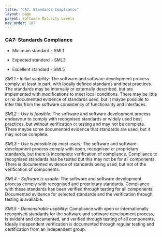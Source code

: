 ```yaml
---
title: "CA7: Standards Compliance"
layout: page
parent: Software Maturity Levels
nav_order: 107
---
```


### CA7: Standards Compliance

-   Minimum standard - SML1

-   Expected standard - SML3

-   Excellent standard - SML5

*SML1 - Initial usability:* The software and software development
process comply, at least in part, with locally defined standards and
best practices. The standards may be internally or externally described,
but are implemented with modifications to meet local conditions. There
may be little or no documented evidence of standards used, but it maybe
possible to infer this from the software consistency of functionality
and interfaces.

*SML2 - Use is feasible:* The software and software development process
endeavour to comply with recognised standards or widely used best
practices, but without verification or testing and may not be complete.
There maybe some documented evidence that standards are used, but it may
not be complete.

*SML3 - Use is possible by most users:* The software and software
development process comply with open, recognised or proprietary
standards, but there is incomplete verification of compliance.
Compliance to recognised standards has be tested but this may not be for
all components. There is documented evidence of standards being used,
but not of the verification of components.

*SML4 - Software is usable:* The software and software development
process comply with recognised and proprietary standards. Compliance
with these standards has been verified through testing for all
components. Documented evidence for selected standards and the
verification through testing is available.

*SML5 - Demonstrable usability:* Compliance with open or internationally
recognised standards for the software and software development process,
is evident and documented, and verified through testing of all
components. Ideally independent verification is documented through
regular testing and certification from an independent group.
